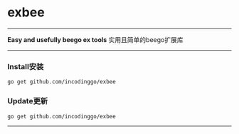# exbee

------------

**Easy and usefully beego ex tools**
实用且简单的beego扩展库

------------
### Install安装
```
go get github.com/incodinggo/exbee
```
### Update更新
```
go get github.com/incodinggo/exbee
```
------------


